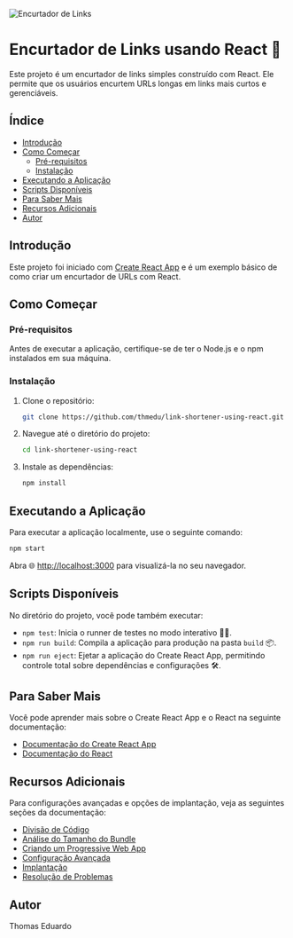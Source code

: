 
![Encurtador de Links](https://github.com/user-attachments/assets/02c3fa9f-4f70-4f9b-8e2b-973011a446e8)

# Encurtador de Links usando React 🔗

Este projeto é um encurtador de links simples construído com React. Ele permite que os usuários encurtem URLs longas em links mais curtos e gerenciáveis.

## Índice

- [Introdução](#introdução)
- [Como Começar](#como-começar)
  - [Pré-requisitos](#pré-requisitos)
  - [Instalação](#instalação)
- [Executando a Aplicação](#executando-a-aplicação)
- [Scripts Disponíveis](#scripts-disponíveis)
- [Para Saber Mais](#para-saber-mais)
- [Recursos Adicionais](#recursos-adicionais)
- [Autor](#autor)

## Introdução

Este projeto foi iniciado com [Create React App](https://github.com/facebook/create-react-app) e é um exemplo básico de como criar um encurtador de URLs com React.

## Como Começar

### Pré-requisitos

Antes de executar a aplicação, certifique-se de ter o Node.js e o npm instalados em sua máquina.

### Instalação

1. Clone o repositório:
   ```bash
   git clone https://github.com/thmedu/link-shortener-using-react.git
   ```

2. Navegue até o diretório do projeto:
   ```bash
   cd link-shortener-using-react
   ```

3. Instale as dependências:
   ```bash
   npm install
   ```

## Executando a Aplicação

Para executar a aplicação localmente, use o seguinte comando:
```bash
npm start
```
Abra 🌐 [http://localhost:3000](http://localhost:3000) para visualizá-la no seu navegador.

## Scripts Disponíveis

No diretório do projeto, você pode também executar:

- `npm test`: Inicia o runner de testes no modo interativo 🕵️‍♂️.
- `npm run build`: Compila a aplicação para produção na pasta `build` 📦.
- `npm run eject`: Ejetar a aplicação do Create React App, permitindo controle total sobre dependências e configurações 🛠️.

## Para Saber Mais

Você pode aprender mais sobre o Create React App e o React na seguinte documentação:

- [Documentação do Create React App](https://facebook.github.io/create-react-app/docs/getting-started)
- [Documentação do React](https://pt-br.reactjs.org/)

## Recursos Adicionais

Para configurações avançadas e opções de implantação, veja as seguintes seções da documentação:

- [Divisão de Código](https://facebook.github.io/create-react-app/docs/code-splitting)
- [Análise do Tamanho do Bundle](https://facebook.github.io/create-react-app/docs/analyzing-the-bundle-size)
- [Criando um Progressive Web App](https://facebook.github.io/create-react-app/docs/making-a-progressive-web-app)
- [Configuração Avançada](https://facebook.github.io/create-react-app/docs/advanced-configuration)
- [Implantação](https://facebook.github.io/create-react-app/docs/deployment)
- [Resolução de Problemas](https://facebook.github.io/create-react-app/docs/troubleshooting#npm-run-build-fails-to-minify)

## Autor

Thomas Eduardo
